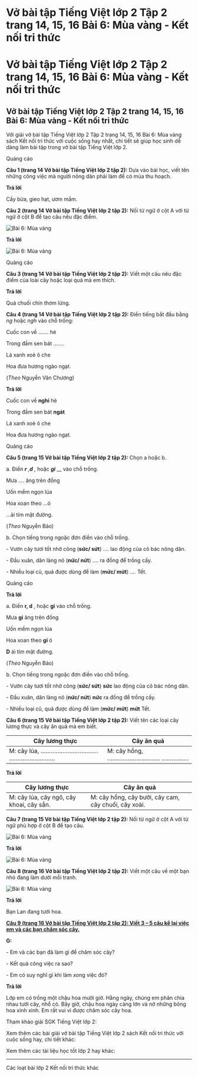 # Vở bài tập Tiếng Việt lớp 2 Tập 2 trang 14, 15, 16 Bài 6: Mùa vàng - Kết nối tri thức

# Vở bài tập Tiếng Việt lớp 2 Tập 2 trang 14, 15, 16 Bài 6: Mùa vàng - Kết nối tri thức

## Vở bài tập Tiếng Việt lớp 2 Tập 2 trang 14, 15, 16 Bài 6: Mùa vàng - Kết nối tri thức

Với giải vở bài tập Tiếng Việt lớp 2 Tập 2 trang 14, 15, 16 Bài 6: Mùa vàng sách Kết nối tri thức với cuộc sống hay nhất, chi tiết sẽ giúp học sinh dễ dàng làm bài tập trong vở bài tập Tiếng Việt lớp 2.

Quảng cáo

**Câu 1 (trang 14 Vở bài tập Tiếng Việt lớp 2 tập 2):** Dựa vào bài học, viết tên những công việc mà người nông dân phải làm để có mùa thu hoạch.

**Trả lời**

Cầy bừa, gieo hạt, ươm mầm.

**Câu 2 (trang 14 Vở bài tập Tiếng Việt lớp 2 tập 2):** Nối từ ngữ ở cột A với từ ngữ ở cột B để tạo câu nêu đặc điểm.

![Bài 6: Mùa vàng](https://vietjack.com/vbt-tieng-viet-2-kn/images/bai-6-mua-vang-35131.png)

**Trả lời**

![Bài 6: Mùa vàng](https://vietjack.com/vbt-tieng-viet-2-kn/images/bai-6-mua-vang-35132.png)

Quảng cáo

**Câu 3 (trang 14 Vở bài tập Tiếng Việt lớp 2 tập 2):** Viết một câu nêu đặc điểm của loài cây hoặc loại quả mà em thích.

**Trả lời**

Quả chuối chín thơm lừng.

**Câu 4 (trang 14 Vở bài tập Tiếng Việt lớp 2 tập 2):** Điền tiếng bắt đầu bằng _ng_ hoặc _ngh_ vào chỗ trống:

Cuốc con về ……. hè

Trong đầm sen bát …….

Lá xanh xoè ô che

Hoa đưa hương ngào ngạt.

(_Theo_ Nguyễn Văn Chương)

**Trả lời**

Cuốc con về **nghỉ** hè

Trong đầm sen bát **ngát**

Lá xanh xoè ô che

Hoa đưa hương ngào ngạt.

Quảng cáo

**Câu 5 (trang 15 Vở bài tập Tiếng Việt lớp 2 tập 2):** Chọn a hoặc b.

a. Điền **_r_** _,**d** ,_ hoặc **_gi_** __ vào chỗ trống.

Mưa …. ăng trên đồng

Uốn mềm ngọn lúa

Hoa xoan theo …ó

…ải tím mặt đường.

(_Theo_ Nguyễn Bảo)

b. Chọn tiếng trong ngoặc đơn điền vào chỗ trống.

\- Vườn cây tươi tốt nhờ công (**sức/ sứt**) …. lao động của cô bác nông dân.

\- Đầu xuân, dân làng nô (**nức/ nứt**) …. ra đồng để trồng cấy.

\- Nhiều loại củ, quả được dùng để làm (**mức/ mứt**) …. Tết.

Quảng cáo

**Trả lời**

a. Điền **r, d** , hoặc **gi** vào chỗ trống.

Mưa **gi** ăng trên đồng

Uốn mềm ngọn lúa

Hoa xoan theo **gi** ó

**D** ải tím mặt đường.

(_Theo_ Nguyễn Bảo)

b. Chọn tiếng trong ngoặc đơn điền vào chỗ trống.

\- Vườn cây tươi tốt nhờ công (**sức/ sứt**) **sức** lao động của cô bác nông dân.

\- Đầu xuân, dân làng nô (**nức/ nứt**) **nức** ra đồng để trồng cấy.

\- Nhiều loại củ, quả được dùng để làm (**mức/ mứt**) **mứt** Tết.

**Câu 6 (trang 15 Vở bài tập Tiếng Việt lớp 2 tập 2):** Viết tên các loại cây lương thực và cây ăn quả mà em biết.

**Cây lương thực** | **Cây ăn quả**  
---|---  
M: cây lúa, ……………………………. ……………………… |  M: cây hồng, …………………………. …………….  
  
**Trả lời**

**Cây lương thực** | **Cây ăn quả**  
---|---  
M: cây lúa, cây ngô, cây khoai, cây sắn. | M: cây hồng, cây bưởi, cây cam, cây chuối, cây xoài.  
  
**Câu 7 (trang 15 Vở bài tập Tiếng Việt lớp 2 tập 2):** Nối từ ngữ ở cột A với từ ngữ phù hợp ở cột B để tạo câu.

![Bài 6: Mùa vàng](https://vietjack.com/vbt-tieng-viet-2-kn/images/bai-6-mua-vang-35133.png)

**Trả lời**

![Bài 6: Mùa vàng](https://vietjack.com/vbt-tieng-viet-2-kn/images/bai-6-mua-vang-35134.png)

**Câu 8 (trang 16 Vở bài tập Tiếng Việt lớp 2 tập 2):** Viết một câu về một bạn nhỏ đang làm dưới mỗi tranh.

![Bài 6: Mùa vàng](https://vietjack.com/vbt-tieng-viet-2-kn/images/bai-6-mua-vang-35135.png)

**Trả lời**

Bạn Lan đang tưới hoa.

[**Câu 9 (trang 16 Vở bài tập Tiếng Việt lớp 2 tập 2): Viết 3 – 5 câu kể lại việc em và các bạn chăm sóc cây.**](https://vietjack.com/vbt-tieng-viet-2-kn/viet-3-5-cau-ke-lai-viec-em-va-cac-ban-cham-soc-cay-vm.jsp)

**G:**

\- Em và các bạn đã làm gì để chăm sóc cây?

\- Kết quả công việc ra sao?

\- Em có suy nghĩ gì khi làm xong việc đó?

**Trả lời**

Lớp em có trồng một chậu hoa mười giờ. Hằng ngày, chúng em phân chia nhau tưới cây, nhổ cỏ. Bây giờ, chậu hoa ngày càng lớn và nở những bông hoa xinh xinh. Em rất vui vì được chăm sóc cây hoa.

Tham khảo giải SGK Tiếng Việt lớp 2:

Xem thêm các bài giải vở bài tập Tiếng Việt lớp 2 sách Kết nối tri thức với cuộc sống hay, chi tiết khác:

Xem thêm các tài liệu học tốt lớp 2 hay khác:

* * *

Các loạt bài lớp 2 Kết nối tri thức khác
